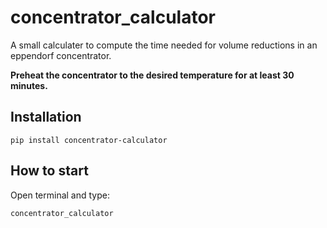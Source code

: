 # concentrator_calculator
 A small calculater to compute the time needed for volume reductions in an eppendorf concentrator.

 **Preheat the concentrator to the desired temperature for at least 30 minutes.**

## Installation
`pip install concentrator-calculator`

## How to start
Open terminal and type:

`concentrator_calculator`
